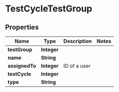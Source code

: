 
# TestCycleTestGroup

## Properties
Name | Type | Description | Notes
------------ | ------------- | ------------- | -------------
**testGroup** | **Integer** |  | 
**name** | **String** |  | 
**assignedTo** | **Integer** | ID of a user | 
**testCycle** | **Integer** |  | 
**type** | **String** |  | 



